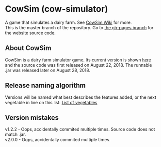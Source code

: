 # CowSim (cow-simulator)
A game that simulates a dairy farm. See [CowSim Wiki](https://github.com/WriterArtistCoder/cow-simulator/wiki) for more.  
This is the master branch of the repository. Go to [the gh-pages branch](https://github.com/WriterArtistCoder/cow-simulator/tree/gh-pages) for the website source code. 
## About CowSim
CowSim is a dairy farm simulator game. Its current version is shown [here](https://github.com/WriterArtistCoder/cow-simulator/releases/latest) and the source code was first released on August 22, 2018. The runnable .jar was released later on August 28, 2018.
## Release naming algorithm
Versions will be named what best describes the features added, or the next vegetable in line on this list: [List of vegetables](https://simple.wikipedia.org/wiki/List_of_vegetables)
## Version mistakes
v1.2.2 - Oops, accidentally commited multiple times. Source code does not match .jar.  
v2.0.0 - Oops, accidentally commited multiple times.  

